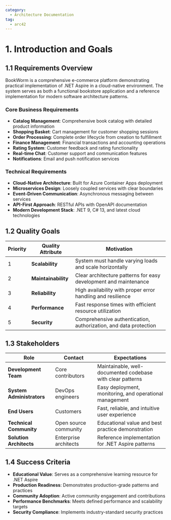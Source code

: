 ```yaml
---
category:
  - Architecture Documentation
tag:
  - arc42
---
```


# 1. Introduction and Goals

## 1.1 Requirements Overview

BookWorm is a comprehensive e-commerce platform demonstrating practical implementation of .NET Aspire in a cloud-native environment. The system serves as both a functional bookstore application and a reference implementation for modern software architecture patterns.

### Core Business Requirements

- **Catalog Management**: Comprehensive book catalog with detailed product information
- **Shopping Basket**: Cart management for customer shopping sessions
- **Order Processing**: Complete order lifecycle from creation to fulfillment
- **Finance Management**: Financial transactions and accounting operations
- **Rating System**: Customer feedback and rating functionality
- **Real-time Chat**: Customer support and communication features
- **Notifications**: Email and push notification services

### Technical Requirements

- **Cloud-Native Architecture**: Built for Azure Container Apps deployment
- **Microservices Design**: Loosely coupled services with clear boundaries
- **Event-Driven Communication**: Asynchronous messaging between services
- **API-First Approach**: RESTful APIs with OpenAPI documentation
- **Modern Development Stack**: .NET 9, C# 13, and latest cloud technologies

## 1.2 Quality Goals

| Priority | Quality Attribute   | Motivation                                                       |
| -------- | ------------------- | ---------------------------------------------------------------- |
| 1        | **Scalability**     | System must handle varying loads and scale horizontally          |
| 2        | **Maintainability** | Clear architecture patterns for easy development and maintenance |
| 3        | **Reliability**     | High availability with proper error handling and resilience      |
| 4        | **Performance**     | Fast response times with efficient resource utilization          |
| 5        | **Security**        | Comprehensive authentication, authorization, and data protection |

## 1.3 Stakeholders

| Role                      | Contact               | Expectations                                               |
| ------------------------- | --------------------- | ---------------------------------------------------------- |
| **Development Team**      | Core contributors     | Maintainable, well-documented codebase with clear patterns |
| **System Administrators** | DevOps engineers      | Easy deployment, monitoring, and operational management    |
| **End Users**             | Customers             | Fast, reliable, and intuitive user experience              |
| **Technical Community**   | Open source community | Educational value and best practice demonstration          |
| **Solution Architects**   | Enterprise architects | Reference implementation for .NET Aspire patterns          |

## 1.4 Success Criteria

- **Educational Value**: Serves as a comprehensive learning resource for .NET Aspire
- **Production Readiness**: Demonstrates production-grade patterns and practices
- **Community Adoption**: Active community engagement and contributions
- **Performance Benchmarks**: Meets defined performance and scalability targets
- **Security Compliance**: Implements industry-standard security practices
